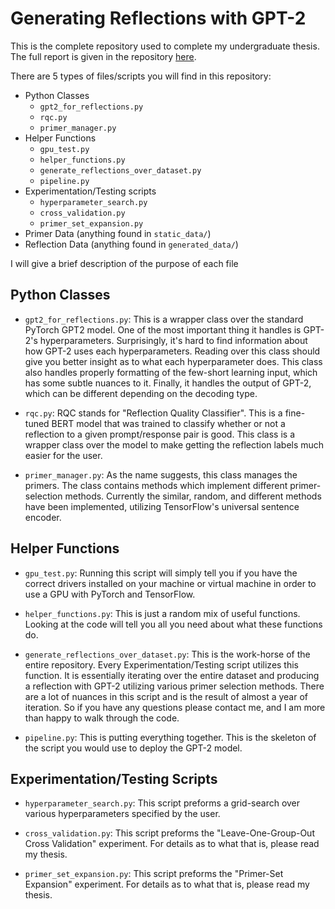 # Generating Reflections with GPT-2

This is the complete repository used to complete my undergraduate thesis. The full report is given in the repository [here](https://github.com/ekeilty17/GPT2-for-Reflections/blob/main/Primer%20Selection%20Methods%20for%20Generating%20Reflections%20with%20GPT2%20-%20Eric%20Keilty%20Undergraduate%20Thesis%20Report.pdf).

There are 5 types of files/scripts you will find in this repository:
* Python Classes
    * `gpt2_for_reflections.py`
    * `rqc.py`
    * `primer_manager.py`
* Helper Functions
    * `gpu_test.py`
    * `helper_functions.py`
    * `generate_reflections_over_dataset.py`
    * `pipeline.py`
* Experimentation/Testing scripts
    * `hyperparameter_search.py`
    * `cross_validation.py`
    * `primer_set_expansion.py`
* Primer Data (anything found in `static_data/`)
* Reflection Data (anything found in `generated_data/`)

I will give a brief description of the purpose of each file

## Python Classes
* `gpt2_for_reflections.py`: This is a wrapper class over the standard PyTorch GPT2 model. One of the most important thing it handles is GPT-2's hyperparameters. Surprisingly, it's hard to find information about how GPT-2 uses each hyperparameters. Reading over this class should give you better insight as to what each hyperparameter does. This class also handles properly formatting of the few-short learning input, which has some subtle nuances to it. Finally, it handles the output of GPT-2, which can be different depending on the decoding type.

* `rqc.py`: RQC stands for "Reflection Quality Classifier". This is a fine-tuned BERT model that was trained to classify whether or not a reflection to a given prompt/response pair is good. This class is a wrapper class over the model to make getting the reflection labels much easier for the user.

* `primer_manager.py`: As the name suggests, this class manages the primers. The class contains methods which implement different primer-selection methods. Currently the similar, random, and different methods have been implemented, utilizing TensorFlow's universal sentence encoder.


## Helper Functions
* `gpu_test.py`: Running this script will simply tell you if you have the correct drivers installed on your machine or virtual machine in order to use a GPU with PyTorch and TensorFlow. 

* `helper_functions.py`: This is just a random mix of useful functions. Looking at the code will tell you all you need about what these functions do.

* `generate_reflections_over_dataset.py`: This is the work-horse of the entire repository. Every Experimentation/Testing script utilizes this function. It is essentially iterating over the entire dataset and producing a reflection with GPT-2 utilizing various primer selection methods. There are a lot of nuances in this script and is the result of almost a year of iteration. So if you have any questions please contact me, and I am more than happy to walk through the code.

* `pipeline.py`: This is putting everything together. This is the skeleton of the script you would use to deploy the GPT-2 model.


## Experimentation/Testing Scripts
* `hyperparameter_search.py`: This script preforms a grid-search over various hyperparameters specified by the user.

* `cross_validation.py`: This script preforms the "Leave-One-Group-Out Cross Validation" experiment. For details as to what that is, please read my thesis.

* `primer_set_expansion.py`: This script preforms the "Primer-Set Expansion" experiment. For details as to what that is, please read my thesis.
